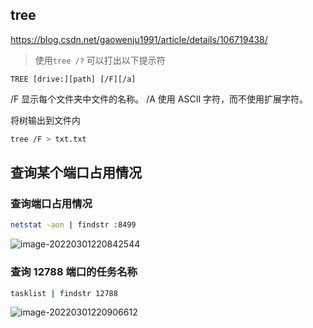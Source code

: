 ## tree

https://blog.csdn.net/gaowenju1991/article/details/106719438/

> 使用`tree /?` 可以打出以下提示符

`TREE [drive:][path] [/F][/a]`

/F 显示每个文件夹中文件的名称。
/A 使用 ASCII 字符，而不使用扩展字符。

将树输出到文件内

```bash
tree /F > txt.txt
```

## 查询某个端口占用情况

### 查询端口占用情况

```bash
netstat -aon | findstr :8499
```

![image-20220301220842544](D:\Project\image-host\img/image-20220301220842544.png)

### 查询 12788 端口的任务名称

```bash
tasklist | findstr 12788
```

![image-20220301220906612](D:\Project\image-host\img/image-20220301220906612.png)

